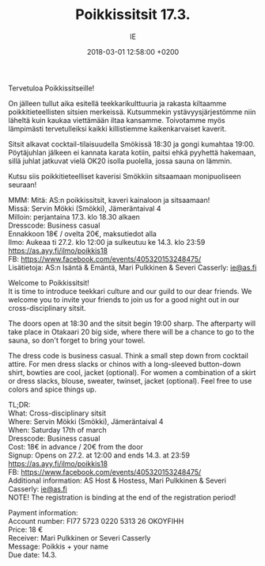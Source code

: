 ﻿---
layout: post
title: Poikkissitsit 17.3.
date: 2018-03-01 12:58:00 +0200
language: fin
author: IE
categories: AS sitsit
---
Tervetuloa Poikkissitseille!

On jälleen tullut aika esitellä teekkarikulttuuria ja rakasta kiltaamme poikkitieteellisten sitsien merkeissä. Kutsummekin ystävyysjärjestömme niin läheltä kuin kaukaa viettämään iltaa kansamme. Toivotamme myös lämpimästi tervetulleiksi kaikki killistiemme kaikenkarvaiset kaverit.

Sitsit alkavat cocktail-tilaisuudella Smökissä 18:30 ja gongi kumahtaa 19:00. Pöytäjuhlan jälkeen ei kannata karata kotiin, paitsi ehkä pyyhettä hakemaan, sillä juhlat jatkuvat vielä OK20 isolla puolella, jossa sauna on lämmin.

Kutsu siis poikkitieteelliset kaverisi Smökkiin sitsaamaan monipuoliseen seuraan!

MMM:
Mitä: AS:n poikkissitsit, kaveri kainaloon ja sitsaamaan!<br>
Missä: Servin Mökki (Smökki), Jämeräntaival 4<br>
Milloin: perjantaina 17.3. klo 18.30 alkaen<br>
Dresscode: Business casual<br>
Ennakkoon 18€ / ovelta 20€, maksutiedot alla<br>
Ilmo: Aukeaa ti 27.2. klo 12:00 ja sulkeutuu ke 14.3. klo 23:59  <https://as.ayy.fi/ilmo/poikkis18><br>
FB: <https://www.facebook.com/events/405320153248475/><br>
Lisätietoja: AS:n Isäntä & Emäntä, Mari Pulkkinen & Severi Casserly: ie@as.fi


Welcome to Poikkissitsit!<br>
It is time to introduce teekkari culture and our guild to our dear friends. We welcome you to invite your friends to join us for a good night out in our cross-disciplinary sitsit.

The doors open at 18:30 and the sitsit begin 19:00 sharp. The afterparty will take place in Otakaari 20 big side, where there will be a chance to go to the sauna, so don't forget to bring your towel.

The dress code is business casual. Think a small step down from cocktail attire. For men dress slacks or chinos with a long-sleeved button-down shirt, bowties are cool, jacket (optional). For women a combination of a skirt or dress slacks, blouse, sweater, twinset, jacket (optional). Feel free to use colors and spice things up.

TL;DR:<br>
What: Cross-disciplinary sitsit<br>
Where: Servin Mökki (Smökki), Jämeräntaival 4<br>
When: Saturday 17th of march<br>
Dresscode: Business casual<br>
Cost: 18€ in advance / 20€ from the door<br>
Signup: Opens on 27.2. at 12:00 and ends 14.3. at 23:59 <https://as.ayy.fi/ilmo/poikkis18><br>
FB: <https://www.facebook.com/events/405320153248475/><br>
Additional information: AS Host & Hostess, Mari Pulkkinen & Severi Casserly: ie@as.fi<br>
NOTE! The registration is binding at the end of the registration period!

Payment information:<br>
Account number: FI77 5723 0220 5313 26 OKOYFIHH<br>
Price: 18 €<br>
Receiver: Mari Pulkkinen or Severi Casserly<br>
Message: Poikkis + your name<br>
Due date: 14.3.
